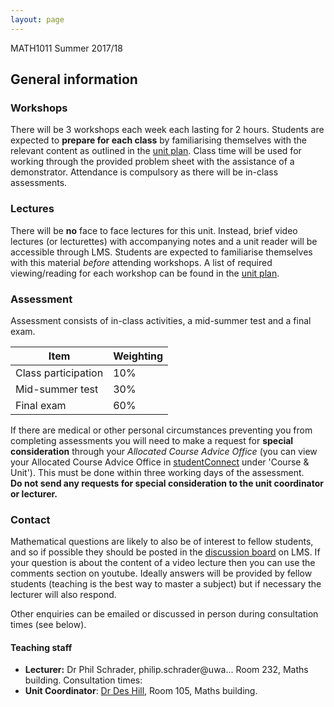 ```yaml
---
layout: page
---
```


[unit plan]: MATH1011_unit_plan.html

[discussion board]:https://lms.uwa.edu.au/webapps/discussionboard/do/conference?toggle_mode=edit&action=list_forums&course_id=_39448_1&nav=discussion_board_entry&mode=cpview

MATH1011 Summer 2017/18 

General information
---



### Workshops
There will be 3 workshops each week each lasting for 2 hours. Students are expected to **prepare for each class** by familiarising themselves with the relevant content as outlined in the [unit plan]. Class time will be used for working through the provided problem sheet with the assistance of a demonstrator. Attendance is compulsory as there will be in-class assessments.

### Lectures
There will be **no** face to face lectures for this unit. Instead, brief video lectures (or lecturettes) with accompanying notes and a unit reader will be accessible through LMS. Students are expected to familiarise themselves with this material *before* attending workshops. A list of required viewing/reading for each workshop can be found in the [unit plan].

### Assessment
Assessment consists of in-class activities, a mid-summer test and a final exam.

Item|Weighting|
---|---
Class participation|10%|
Mid-summer test|30%|
Final exam|60%|

If there are medical or other personal circumstances preventing you from completing assessments you will need to make a request for **special consideration** through your *Allocated Course Advice Office* (you can view your Allocated Course Advice Office in [studentConnect](http://www.student.uwa.edu.au/course/studentconnect) under 'Course & Unit'). This must be done within three working days of the assessment.  
**Do not send any requests for special consideration to the unit coordinator or lecturer.**


### Contact
Mathematical questions are likely to also be of interest to fellow students, and so if possible they should be posted in the [discussion board] on LMS. If your question is about the content of a video lecture then you can use the comments section on youtube. Ideally answers will be provided by fellow students (teaching is the best way to master a subject) but if necessary the lecturer will also respond.
    
Other enquiries can be emailed or discussed in person during consultation times (see below).


#### Teaching staff
* **Lecturer:** Dr Phil Schrader, philip.schrader@uwa... Room 232, Maths building. Consultation times:
* **Unit Coordinator**: [Dr Des Hill](http://www.web.uwa.edu.au/people/des.hill), Room 105, Maths building.
